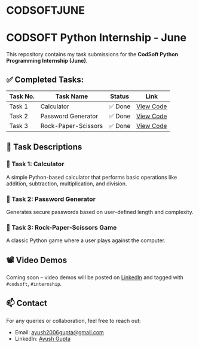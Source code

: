 # CODSOFTJUNE
# CODSOFT Python Internship - June

This repository contains my task submissions for the **CodSoft Python Programming Internship (June)**.

## ✅ Completed Tasks:

| Task No. | Task Name             | Status | Link |
|----------|-----------------------|--------|------|
| Task 1   | Calculator             | ✅ Done | [View Code](https://github.com/Ayush-gj/CODSOFTJUNE/blob/main/Task-1%3A%20Simple%20Calculator) |
| Task 2   | Password Generator     | ✅ Done | [View Code]() |
| Task 3   | Rock-Paper-Scissors    | ✅ Done | [View Code](https://github.com/Ayush-gj/CODSOFTJUNE/blob/main/Task-2%3A%20Rock-Paper-Scissors%20Game) |



## 📌 Task Descriptions

### 🔹 Task 1: Calculator
A simple Python-based calculator that performs basic operations like addition, subtraction, multiplication, and division.

### 🔹 Task 2: Password Generator
Generates secure passwords based on user-defined length and complexity.

### 🔹 Task 3: Rock-Paper-Scissors Game
A classic Python game where a user plays against the computer.



## 📽️ Video Demos
Coming soon – video demos will be posted on [LinkedIn](https://www.linkedin.com/in/ayush-gupta-8943a7328/) and tagged with `#codsoft`, `#internship`.



## 📫 Contact
For any queries or collaboration, feel free to reach out:
- Email: ayush2006gupta@gmail.com
- LinkedIn: [Ayush Gupta](https://www.linkedin.com/in/ayush-gupta-8943a7328/)

